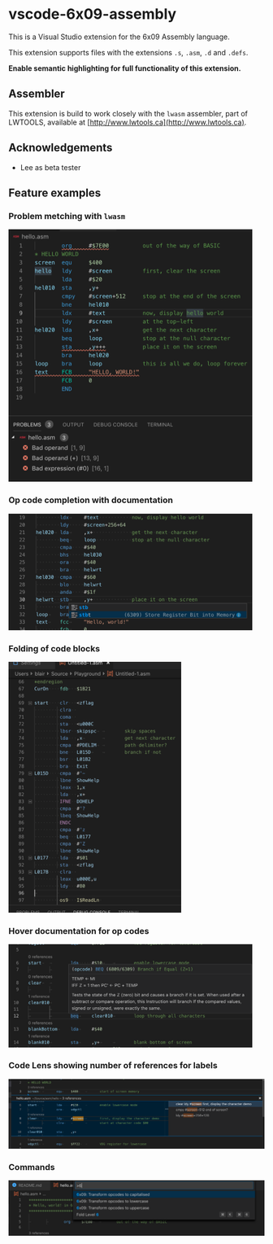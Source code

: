 # vscode-6x09-assembly

This is a Visual Studio extension for the 6x09 Assembly language.

This extension supports files with the extensions `.s`, `.asm`, `.d` and `.defs`.

**Enable semantic highlighting for full functionality of this extension.**

## Assembler

This extension is build to work closely with the `lwasm` assembler, part of LWTOOLS,
available at [http://www.lwtools.ca](http://www.lwtools.ca).

## Acknowledgements

- Lee as beta tester

## Feature examples

### Problem metching with `lwasm`

<img src="media/lwasm-errors.png" width="480px">

### Op code completion with documentation

<img src="media/Opcode%20completion%20with%20docs.png" width="480px">

### Folding of code blocks

<img src="media/Sample-Syntax-Folding.png" width="340px">

### Hover documentation for op codes

<img src="media/Hover-opcode.png" width="480px">

### Code Lens showing number of references for labels

<img src="media/codelens.png" width="640px">

### Commands

<img src="media/commands.png" width="640px">
